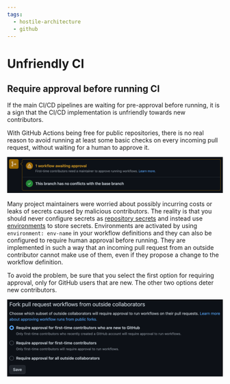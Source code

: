 ```yaml
---
tags:
  - hostile-architecture
  - github
---
```


# Unfriendly CI

## Require approval before running CI

If the main CI/CD pipelines are waiting for pre-approval before running, it
is a sign that the CI/CD implementation is unfriendly towards new contributors.

With GitHub Actions being free for public repositories, there is no real reason
to avoid running at least some basic checks on every incoming pull request, without
waiting for a human to approve it.

![img](../assets/images/ss/github-run-approval.png)

Many project maintainers were worried about possibly incurring costs or leaks
of secrets caused by malicious contributors. The reality is that you should
never configure secrets as [repository secrets][1] and instead use [environments][2]
to store secrets. Environments are activated by using `environment: env-name`
in your workflow definitions and they can also be configured to require
human approval before running. They are implemented in such a way that an
incoming pull request from an outside contributor cannot make use of them, even
if they propose a change to the workflow definition.

To avoid the problem, be sure that you select the first option for requiring approval, only for GitHub users that are new. The other two options deter new contributors.

![img](../assets/images/ss/github-run-config.png)


[1]: https://docs.github.com/en/codespaces/managing-codespaces-for-your-organization/managing-encrypted-secrets-for-your-repository-and-organization-for-github-codespaces
[2]: https://docs.github.com/en/actions/deployment/targeting-different-environments/using-environments-for-deployment
